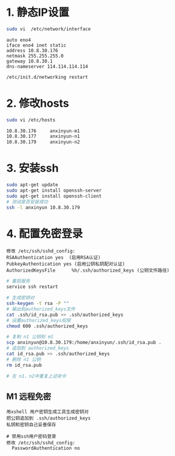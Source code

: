 # 1. 静态IP设置

``` bash
sudo vi  /etc/network/interface
```

```
auto eno4
iface eno4 inet static
address 10.8.30.176
netmask 255.255.255.0
gateway 10.8.30.1
dns-nameserver 114.114.114.114
```

``` bash
/etc/init.d/networking restart
```

# 2. 修改hosts

``` bash
sudo vi /etc/hosts

10.8.30.176     anxinyun-m1
10.8.30.177     anxinyun-n1
10.8.30.179     anxinyun-n2

```

# 3. 安装ssh

``` bash
sudo apt-get update
sudo apt-get install openssh-server
sudo apt-get install openssh-client
# 测试是否安装成功
ssh -l anxinyun 10.8.30.179
```



# 4. 配置免密登录

```
修改 /etc/ssh/sshd_config:
RSAAuthentication yes  (启用RSA认证)
PubkeyAuthentication yes (启用公钥私钥配对认证)
AuthorizedKeysFile      %h/.ssh/authorized_keys (公钥文件路径)
```

``` bash
# 重启服务
service ssh restart
```

``` bash
# 生成密钥对
ssh-keygen -t rsa -P ""
# 输出到authorized_keys文件
cat .ssh/id_rsa.pub >> .ssh/authorized_keys
# 设置authorized_keys权限
chmod 600 .ssh/authorized_keys
```

``` bash
# 复制 n1 公钥到 m1
scp anxinyun@10.8.30.179:/home/anxinyun/.ssh/id_rsa.pub .
# 追加到 authorized_keys
cat id_rsa.pub >> .ssh/authorized_keys
# 删除 n1 公钥
rm id_rsa.pub

# 在 n1、n2中重复上述命令
```

##  M1 远程免密
``` 
用xshell 用户密钥生成工具生成密钥对
把公钥追加到 .ssh/authorized_keys 
私钥和密钥自己妥善保存

# 禁用ssh用户密码登录
修改 /etc/ssh/sshd_config:
  PasswordAuthentication no
```